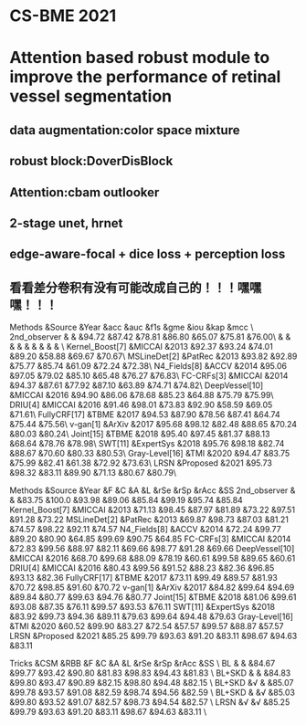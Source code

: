 

#   CS-BME 2021

#   Attention based robust module to improve the performance of retinal vessel segmentation 

##  data augmentation:color space mixture

##  robust block:DoverDisBlock

##  Attention:cbam outlooker

##  2-stage unet, hrnet

##  edge-aware-focal + dice loss + perception loss

##  看看差分卷积有没有可能改成自己的！！！嘿嘿嘿！！！


Methods	        &Source	    &Year	&acc	&auc	&f1s	&gme	&iou	&kap	&mcc  \\
2nd_observer	&		    &       &94.72	&87.42	&78.81	&86.80	&65.07	&75.81	&76.00\\
				&			&		&       &       &       &       &       &       &     \\
Kernel_Boost[7]	&MICCAI	    &2013	&92.37	&93.24	&74.01	&89.20	&58.88	&69.67	&70.67\\
MSLineDet[2]	&PatRec	    &2013	&93.82	&92.89	&75.77	&85.74	&61.09	&72.24	&72.38\\
N4_Fields[8]	&ACCV	    &2014	&95.06	&97.05	&79.02	&85.10	&65.48	&76.27	&76.83\\
FC-CRFs[3]	    &MICCAI	    &2014	&94.37	&87.61	&77.92	&87.10	&63.89	&74.71	&74.82\\
DeepVessel[10]	&MICCAI	    &2016	&94.90	&86.06	&78.68	&85.23	&64.88	&75.79	&75.99\\
DRIU[4]	        &MICCAI	    &2016	&91.46	&98.01	&73.83	&92.90	&58.59	&69.05	&71.61\\
FullyCRF[17]	&TBME	    &2017	&94.53	&87.90	&78.56	&87.41	&64.74	&75.44	&75.56\\
v-gan[1]	    &ArXiv	    &2017	&95.68	&98.12	&82.48	&88.65	&70.24	&80.03	&80.24\\
Joint[15]	    &TBME	    &2018	&95.40	&97.45	&81.37	&88.13	&68.64	&78.76	&78.98\\
SWT[11]	        &ExpertSys	&2018	&95.76	&98.18	&82.74	&88.67	&70.60	&80.33	&80.53\\
Gray-Level[16]	&TMI	    &2020	&94.47	&83.75	&75.99	&82.41	&61.38	&72.92	&73.63\\
LRSN	        &Proposed	&2021	&95.73	&98.32	&83.11	&89.90	&71.13	&80.67	&80.79\\



Methods	        &Source	    &Year	&F	    &C	    &A	    &L	    &rSe	&rSp	&rAcc	&SS
2nd_observer	&		    &       &83.75 	&100.0 	&93.98 	&89.06 	&85.84 	&99.19 	&95.74 	&85.84 
Kernel_Boost[7]	&MICCAI	    &2013	&71.13 	&98.45 	&87.97 	&81.89 	&73.22 	&97.51 	&91.28 	&73.22 
MSLineDet[2]	&PatRec	    &2013	&69.87 	&98.73 	&87.03 	&81.21 	&74.57 	&98.22 	&92.11 	&74.57 
N4_Fields[8]	&ACCV	    &2014	&72.24 	&99.77 	&89.20 	&80.90 	&64.85 	&99.69 	&90.75 	&64.85 
FC-CRFs[3]	    &MICCAI	    &2014	&72.83 	&99.56 	&88.97 	&82.11 	&69.66 	&98.77 	&91.28 	&69.66 
DeepVessel[10]	&MICCAI	    &2016	&68.70 	&99.68 	&88.09 	&78.19 	&60.61 	&99.58 	&89.65 	&60.61 
DRIU[4]	        &MICCAI	    &2016	&80.43 	&99.56 	&91.52 	&88.23 	&82.36 	&96.85 	&93.13 	&82.36 
FullyCRF[17]	&TBME	    &2017	&73.11 	&99.49 	&89.57 	&81.93 	&70.72 	&98.85 	&91.60 	&70.72 
v-gan[1]	    &ArXiv	    &2017	&84.82 	&99.64 	&94.69 	&89.84 	&80.77 	&99.63 	&94.76 	&80.77 
Joint[15]	    &TBME	    &2018	&81.06 	&99.61 	&93.08 	&87.35 	&76.11 	&99.57 	&93.53 	&76.11 
SWT[11]	        &ExpertSys	&2018	&83.92 	&99.73 	&94.36 	&89.11 	&79.63 	&99.64 	&94.48 	&79.63 
Gray-Level[16]	&TMI	    &2020	&60.52 	&99.90 	&83.27 	&72.54 	&57.57 	&99.57 	&88.87 	&57.57 
LRSN	        &Proposed	&2021	&85.25 	&99.79 	&93.63 	&91.20 	&83.11 	&98.67 	&94.63 	&83.11 



Tricks	&CSM	&RBB	&F	    &C	    &A	    &L	    &rSe	&rSp	&rAcc	&SS     \\
BL		&	    &       &84.67	&99.77	&93.42	&90.80	&81.83	&98.83	&94.43	&81.83  \\
BL+SKD	&	    &	    &84.83	&99.80	&93.47	&90.89	&82.15	&98.80	&94.48	&82.15  \\
BL+SKD	&√	    &	    &85.07	&99.78	&93.57	&91.08	&82.59	&98.74	&94.56	&82.59  \\
BL+SKD	&	    &√	    &85.03	&99.80	&93.52	&91.07	&82.57	&98.73	&94.54	&82.57  \\
LRSN	&√	    &√	    &85.25	&99.79	&93.63	&91.20	&83.11	&98.67	&94.63	&83.11  \\